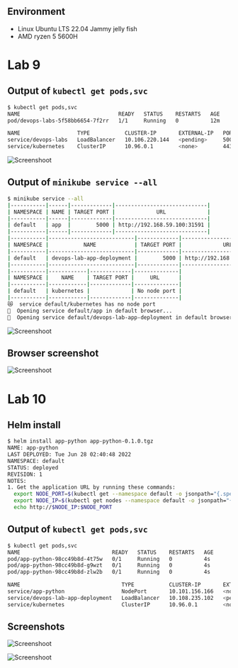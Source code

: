 ## Environment
- Linux Ubuntu LTS 22.04 Jammy jelly fish
- AMD ryzen 5 5600H

# Lab 9

## Output of `kubectl get pods,svc`

```bash
$ kubectl get pods,svc
NAME                               READY   STATUS    RESTARTS   AGE
pod/devops-labs-5f58bb6654-7f2rr   1/1     Running   0          12m

NAME                  TYPE           CLUSTER-IP       EXTERNAL-IP   PORT(S)          AGE
service/devops-labs   LoadBalancer   10.106.220.144   <pending>     5000:30968/TCP   11m
service/kubernetes    ClusterIP      10.96.0.1        <none>        443/TCP          26m

```

![Screenshoot](https://raw.githubusercontent.com/behouba/devOpsLab/lab9_submission/k8s/images/lab9.1.png)



## Output of `minikube service --all`

```bash
$ minikube service --all
|-----------|------|-------------|-----------------------------|
| NAMESPACE | NAME | TARGET PORT |             URL             |
|-----------|------|-------------|-----------------------------|
| default   | app  |        5000 | http://192.168.59.100:31591 |
|-----------|------|-------------|-----------------------------|
|-----------|---------------------------|-------------|-----------------------------|
| NAMESPACE |           NAME            | TARGET PORT |             URL             |
|-----------|---------------------------|-------------|-----------------------------|
| default   | devops-lab-app-deployment |        5000 | http://192.168.59.100:32345 |
|-----------|---------------------------|-------------|-----------------------------|
|-----------|------------|-------------|--------------|
| NAMESPACE |    NAME    | TARGET PORT |     URL      |
|-----------|------------|-------------|--------------|
| default   | kubernetes |             | No node port |
|-----------|------------|-------------|--------------|
😿  service default/kubernetes has no node port
🎉  Opening service default/app in default browser...
🎉  Opening service default/devops-lab-app-deployment in default browser...
```

![Screenshoot](https://raw.githubusercontent.com/behouba/devOpsLab/lab9_submission/k8s/images/lab9.3.png)


## Browser screenshot

![Screenshoot](https://raw.githubusercontent.com/behouba/devOpsLab/lab9_submission/k8s/images/lab9.2.png)

# Lab 10

## Helm install

```bash
$ helm install app-python app-python-0.1.0.tgz 
NAME: app-python
LAST DEPLOYED: Tue Jun 28 02:40:48 2022
NAMESPACE: default
STATUS: deployed
REVISION: 1
NOTES:
1. Get the application URL by running these commands:
  export NODE_PORT=$(kubectl get --namespace default -o jsonpath="{.spec.ports[0].nodePort}" services app-python)
  export NODE_IP=$(kubectl get nodes --namespace default -o jsonpath="{.items[0].status.addresses[0].address}")
  echo http://$NODE_IP:$NODE_PORT
```

## Output of `kubectl get pods,svc`
```bash
$ kubectl get pods,svc
NAME                             READY   STATUS    RESTARTS   AGE
pod/app-python-98cc49b8d-4t75w   0/1     Running   0          4s
pod/app-python-98cc49b8d-g9wzt   0/1     Running   0          4s
pod/app-python-98cc49b8d-zlw2b   0/1     Running   0          4s

NAME                                TYPE           CLUSTER-IP       EXTERNAL-IP   PORT(S)          AGE
service/app-python                  NodePort       10.101.156.166   <none>        5000:30141/TCP   4s
service/devops-lab-app-deployment   LoadBalancer   10.108.235.102   <pending>     5000:32345/TCP   143m
service/kubernetes                  ClusterIP      10.96.0.1        <none>        443/TCP          3h41m

```

## Screenshots

![Screenshoot](https://raw.githubusercontent.com/behouba/devOpsLab/lab10_submission/k8s/images/lab10.1.png)


![Screenshoot](https://raw.githubusercontent.com/behouba/devOpsLab/lab10_submission/k8s/images/lab10.2.png)
